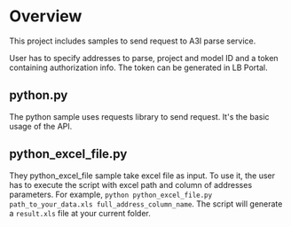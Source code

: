 # Overview

This project includes samples to send request to A3I parse service.

User has to specify addresses to parse, project and model ID and a token containing authorization info. The token can be generated in LB Portal.

## python.py

The python sample uses requests library to send request. It's the basic usage of the API.

## python_excel_file.py

They python_excel_file sample take excel file as input. To use it, the user has to execute the script with excel path and column of addresses parameters. For example, `python python_excel_file.py path_to_your_data.xls full_address_column_name`. The script will generate a `result.xls` file at your current folder.